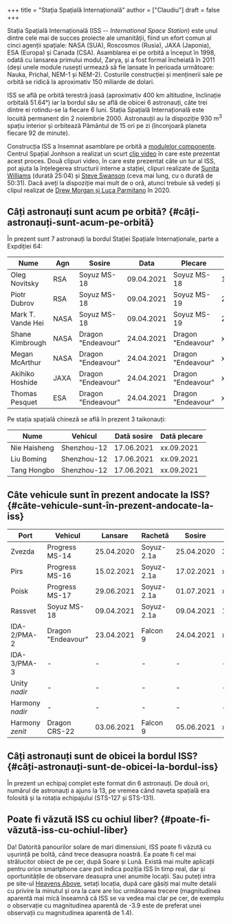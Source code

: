 +++
title = "Stația Spațială Internațională"
author = ["Claudiu"]
draft = false
+++

Stația Spațială Internațională (ISS -- _International Space Station_) este unul dintre cele mai de succes proiecte ale umanității, fiind un efort comun al cinci agenții spațiale: NASA (SUA), Roscosmos (Rusia), JAXA (Japonia), ESA (Europa) și Canada (CSA). Asamblarea ei pe orbită a început în 1998, odată cu lansarea primului modul, Zarya, și a fost formal încheiată în 2011 (deși unele module rusești urmează să fie lansate în perioada următoare: Nauka, Prichal, NEM-1 și NEM-2). Costurile construcției și menținerii sale pe orbită se ridică la aproximativ 150 miliarde de dolari.

ISS se află pe orbită terestră joasă (aproximativ 400 km altitudine, înclinație orbitală 51.64°) iar la bordul său se află de obicei 6 astronauți, câte trei dintre ei rotindu-se la fiecare 6 luni. Stația Spațială Internațională este locuită permanent din 2 noiembrie 2000. Astronauții au la dispoziție 930 m<sup>3</sup> spațiu interior și orbitează Pământul de 15 ori pe zi (înconjoară planeta fiecare 92 de minute).

Construcția ISS a însemnat asamblare pe orbită a [modulelor componente](<https://www.parsec.ro/iss/module>). Centrul Spațial Jonhson a realizat un scurt [clip video](<https://www.youtube.com/watch?v=yRqUPjl3tTQ>) în care este prezentat acest proces. Două clipuri video, în care este prezentat câte un tur al ISS, pot ajuta la înțelegerea structurii interne a stației, clipuri realizate de [Sunita Williams](<https://www.youtube.com/watch?v=doN4t5NKW-k>) (durată 25:04) și [Steve Swanson](<https://www.youtube.com/watch?v=QvTmdIhYnes>) (ceva mai lung, cu o durată de 50:31). Dacă aveți la dispoziție mai mult de o oră, atunci trebuie să vedeți și clipul realizat de [Drew Morgan și Luca Parmitano](https://www.youtube.com/watch?v=Snn1k%5FqEx20) în 2020.


## Câți astronauți sunt acum pe orbită? {#câți-astronauți-sunt-acum-pe-orbită}

În prezent sunt 7 astronauți la bordul Stației Spațiale Internaționale, parte a Expdiției 64:

| Nume              | Agn  | Sosire             | Data       | Plecare            | Data       |
|-------------------|------|--------------------|------------|--------------------|------------|
| Oleg Novitsky     | RSA  | Soyuz MS-18        | 09.04.2021 | Soyuz MS-18        | 13.10.2021 |
| Piotr Dubrov      | RSA  | Soyuz MS-18        | 09.04.2021 | Soyuz MS-19        | 28.03.2022 |
| Mark T. Vande Hei | NASA | Soyuz MS-18        | 09.04.2021 | Soyuz MS-19        | 28.03.2022 |
| Shane Kimbrough   | NASA | Dragon "Endeavour" | 24.04.2021 | Dragon "Endeavour" | xx.10.2021 |
| Megan McArthur    | NASA | Dragon "Endeavour" | 24.04.2021 | Dragon "Endeavour" | xx.10.2021 |
| Akihiko Hoshide   | JAXA | Dragon "Endeavour" | 24.04.2021 | Dragon "Endeavour" | xx.10.2021 |
| Thomas Pesquet    | ESA  | Dragon "Endeavour" | 24.04.2021 | Dragon "Endeavour" | xx.10.2021 |

Pe stația spațială chineză se află în prezent 3 taikonauți:

| Nume         | Vehicul     | Dată sosire | Dată plecare |
|--------------|-------------|-------------|--------------|
| Nie Haisheng | Shenzhou-12 | 17.06.2021  | xx.09.2021   |
| Liu Boming   | Shenzhou-12 | 17.06.2021  | xx.09.2021   |
| Tang Hongbo  | Shenzhou-12 | 17.06.2021  | xx.09.2021   |


## Câte vehicule sunt în prezent andocate la ISS? {#câte-vehicule-sunt-în-prezent-andocate-la-iss}

| Port            | Vehicul            | Lansare    | Rachetă    | Sosire     | Plecare    |
|-----------------|--------------------|------------|------------|------------|------------|
| Zvezda          | Progress MS-14     | 25.04.2020 | Soyuz-2.1a | 25.04.2020 | 30.04.2021 |
| Pirs            | Progress MS-16     | 15.02.2021 | Soyuz-2.1a | 17.02.2021 | xx.07.2021 |
| Poisk           | Progress MS-17     | 29.06.2021 | Soyuz-2.1a | 01.07.2021 | xx.12.2021 |
| Rassvet         | Soyuz MS-18        | 09.04.2021 | Soyuz-2.1a | 09.04.2021 | 13.10.2021 |
| IDA-2/PMA-2     | Dragon "Endeavour" | 23.04.2021 | Falcon 9   | 24.04.2021 | xx.10.2021 |
| IDA-3/PMA-3     | -                  | -          | -          | -          | -          |
| Unity _nadir_   | -                  | -          | -          | -          | -          |
| Harmony _nadir_ | -                  | -          | -          | -          | -          |
| Harmony _zenit_ | Dragon CRS-22      | 03.06.2021 | Falcon 9   | 05.06.2021 | xx.07.2021 |


## Câți astronauți sunt de obicei la bordul ISS? {#câți-astronauți-sunt-de-obicei-la-bordul-iss}

În prezent un echipaj complet este format din 6 astronauți. De două ori, numărul de astronauți a ajuns la 13, pe vremea când naveta spațială era folosită și la rotația echipajului (STS-127 și STS-131).


## Poate fi văzută ISS cu ochiul liber? {#poate-fi-văzută-iss-cu-ochiul-liber}

Da! Datorită panourilor solare de mari dimensiuni, ISS poate fi văzută cu ușurință pe boltă, când trece deasupra noastră. Ea poate fi cel mai strălucitor obiect de pe cer, după Soare și Lună. Există mai multe aplicații pentru orice smartphone care pot indica poziția ISS în timp real, dar și oportunitățile de observare deasupra unei anumite locații. Sau puteți intra pe site-ul [Heavens Above](https://www.heavens-above.com), setați locația, după care găsiți mai multe detalii cu privire la minutul și ora la care are loc următoarea trecere (magnitudinea aparentă mai mică înseamnă că ISS se va vedea mai clar pe cer, de exemplu o observație cu magnitudinea aparentă de -3.9 este de preferat unei observații cu magnitudinea aparentă de 1.4).
